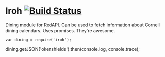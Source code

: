 Iroh [![Build Status](https://secure.travis-ci.org/mrkev/rorster.png?branch=master)](https://travis-ci.org/mrkev/Iroh)
=====

Dining module for RedAPI. Can be used to fetch information about Cornell dining calendars. Uses promises. They're awesome.

    var dining = require('iroh');

dining.getJSON('okenshields').then(console.log, console.trace);